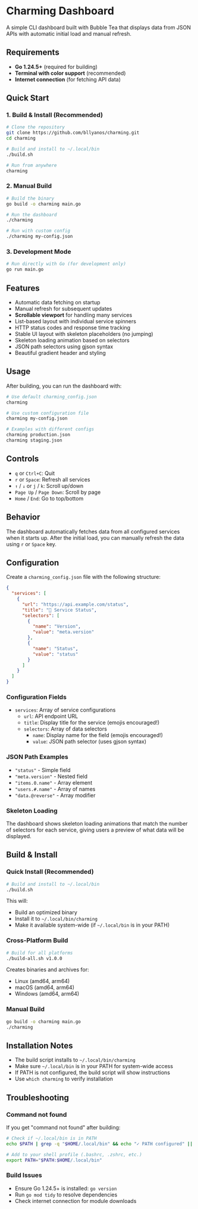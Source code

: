 # Charming Dashboard

A simple CLI dashboard built with Bubble Tea that displays data from JSON APIs with automatic initial load and manual refresh.

## Requirements

- **Go 1.24.5+** (required for building)
- **Terminal with color support** (recommended)
- **Internet connection** (for fetching API data)

## Quick Start

### 1. Build & Install (Recommended)
```bash
# Clone the repository
git clone https://github.com/bllyanos/charming.git
cd charming

# Build and install to ~/.local/bin
./build.sh

# Run from anywhere
charming
```

### 2. Manual Build
```bash
# Build the binary
go build -o charming main.go

# Run the dashboard
./charming

# Run with custom config
./charming my-config.json
```

### 3. Development Mode
```bash
# Run directly with Go (for development only)
go run main.go
```

## Features

- Automatic data fetching on startup
- Manual refresh for subsequent updates
- **Scrollable viewport** for handling many services
- List-based layout with individual service spinners
- HTTP status codes and response time tracking
- Stable UI layout with skeleton placeholders (no jumping)
- Skeleton loading animation based on selectors
- JSON path selectors using gjson syntax
- Beautiful gradient header and styling

## Usage

After building, you can run the dashboard with:

```bash
# Use default charming_config.json
charming

# Use custom configuration file
charming my-config.json

# Examples with different configs
charming production.json
charming staging.json
```

## Controls

- `q` or `Ctrl+C`: Quit
- `r` or `Space`: Refresh all services
- `↑` / `↓` or `j` / `k`: Scroll up/down
- `Page Up` / `Page Down`: Scroll by page
- `Home` / `End`: Go to top/bottom

## Behavior

The dashboard automatically fetches data from all configured services when it starts up. After the initial load, you can manually refresh the data using `r` or `Space` key.

## Configuration

Create a `charming_config.json` file with the following structure:

```json
{
  "services": [
    {
      "url": "https://api.example.com/status",
      "title": "🚀 Service Status",
      "selectors": [
        {
          "name": "Version",
          "value": "meta.version"
        },
        {
          "name": "Status",
          "value": "status"
        }
      ]
    }
  ]
}
```

### Configuration Fields

- `services`: Array of service configurations
  - `url`: API endpoint URL
  - `title`: Display title for the service (emojis encouraged!)
  - `selectors`: Array of data selectors
    - `name`: Display name for the field (emojis encouraged!)
    - `value`: JSON path selector (uses gjson syntax)

### JSON Path Examples

- `"status"` - Simple field
- `"meta.version"` - Nested field
- `"items.0.name"` - Array element
- `"users.#.name"` - Array of names
- `"data.@reverse"` - Array modifier

### Skeleton Loading

The dashboard shows skeleton loading animations that match the number of selectors for each service, giving users a preview of what data will be displayed.

## Build & Install

### Quick Install (Recommended)
```bash
# Build and install to ~/.local/bin
./build.sh
```

This will:
- Build an optimized binary
- Install it to `~/.local/bin/charming`
- Make it available system-wide (if `~/.local/bin` is in your PATH)

### Cross-Platform Build
```bash
# Build for all platforms
./build-all.sh v1.0.0
```

Creates binaries and archives for:
- Linux (amd64, arm64)
- macOS (amd64, arm64) 
- Windows (amd64, arm64)

### Manual Build
```bash
go build -o charming main.go
./charming
```

## Installation Notes

- The build script installs to `~/.local/bin/charming`
- Make sure `~/.local/bin` is in your PATH for system-wide access
- If PATH is not configured, the build script will show instructions
- Use `which charming` to verify installation

## Troubleshooting

### Command not found
If you get "command not found" after building:
```bash
# Check if ~/.local/bin is in PATH
echo $PATH | grep -q "$HOME/.local/bin" && echo "✓ PATH configured" || echo "✗ PATH not configured"

# Add to your shell profile (.bashrc, .zshrc, etc.)
export PATH="$PATH:$HOME/.local/bin"
```

### Build Issues
- Ensure Go 1.24.5+ is installed: `go version`
- Run `go mod tidy` to resolve dependencies
- Check internet connection for module downloads